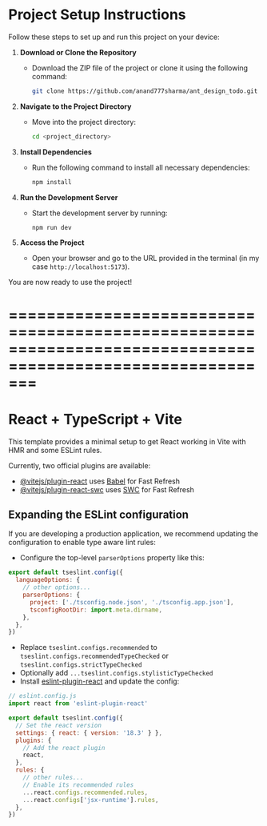# Project Setup Instructions

Follow these steps to set up and run this project on your device:

1. **Download or Clone the Repository**
   - Download the ZIP file of the project or clone it using the following command:
     ```bash
     git clone https://github.com/anand777sharma/ant_design_todo.git
     ```

2. **Navigate to the Project Directory**
   - Move into the project directory:
     ```bash
     cd <project_directory>
     ```

3. **Install Dependencies**
   - Run the following command to install all necessary dependencies:
     ```bash
     npm install
     ```

4. **Run the Development Server**
   - Start the development server by running:
     ```bash
     npm run dev
     ```

5. **Access the Project**
   - Open your browser and go to the URL provided in the terminal (in my case `http://localhost:5173`).

You are now ready to use the project!

# ===========================================================================================================
# React + TypeScript + Vite

This template provides a minimal setup to get React working in Vite with HMR and some ESLint rules.

Currently, two official plugins are available:

- [@vitejs/plugin-react](https://github.com/vitejs/vite-plugin-react/blob/main/packages/plugin-react/README.md) uses [Babel](https://babeljs.io/) for Fast Refresh
- [@vitejs/plugin-react-swc](https://github.com/vitejs/vite-plugin-react-swc) uses [SWC](https://swc.rs/) for Fast Refresh

## Expanding the ESLint configuration

If you are developing a production application, we recommend updating the configuration to enable type aware lint rules:

- Configure the top-level `parserOptions` property like this:

```js
export default tseslint.config({
  languageOptions: {
    // other options...
    parserOptions: {
      project: ['./tsconfig.node.json', './tsconfig.app.json'],
      tsconfigRootDir: import.meta.dirname,
    },
  },
})
```

- Replace `tseslint.configs.recommended` to `tseslint.configs.recommendedTypeChecked` or `tseslint.configs.strictTypeChecked`
- Optionally add `...tseslint.configs.stylisticTypeChecked`
- Install [eslint-plugin-react](https://github.com/jsx-eslint/eslint-plugin-react) and update the config:

```js
// eslint.config.js
import react from 'eslint-plugin-react'

export default tseslint.config({
  // Set the react version
  settings: { react: { version: '18.3' } },
  plugins: {
    // Add the react plugin
    react,
  },
  rules: {
    // other rules...
    // Enable its recommended rules
    ...react.configs.recommended.rules,
    ...react.configs['jsx-runtime'].rules,
  },
})
```
